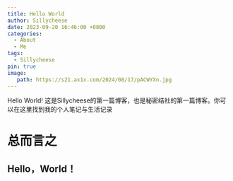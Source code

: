 ```yaml
---
title: Hello World
author: Sillycheese
date: 2023-09-20 16:46:00 +0800
categories:
  - About
  - Me
tags:
  - Sillycheese
pin: true
image: 
   path: https://s21.ax1x.com/2024/08/17/pACWYXn.jpg
---
```


Hello World! 这是Sillycheese的第一篇博客，也是秘密结社的第一篇博客。你可以在这里找到我的个人笔记与生活记录


# 总而言之

## Hello，World！

<script src="https://cdn.jsdelivr.net/npm/vconsole/dist/vconsole.min.js"></script>
<link rel="stylesheet" href="https://cdn.jsdelivr.net/npm/aplayer@1.10.1/dist/APlayer.min.css">
<script src="https://cdn.jsdelivr.net/npm/hls.js/dist/hls.min.js"></script>
<script src="https://cdn.jsdelivr.net/npm/aplayer@1.10.1/dist/APlayer.min.js"></script>
<script src="https://cdn.jsdelivr.net/npm/color-thief-don@2.0.2/src/color-thief.js"></script>
<script src="https://cdn.jsdelivr.net/npm/meting@2.0.1/dist/Meting.min.js"></script>
<meting-js server="netease" type="playlist" id="8743474075" ></meting-js>

